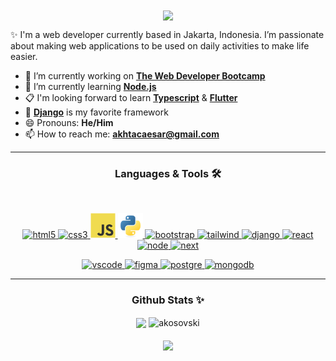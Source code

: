 <div align="center"><img align="center" src="https://readme-typing-svg.demolab.com?font=Arial&size=25&duration=3500&pause=650&color=EFEFEF&center=true&width=435&lines=Hello+there+%F0%9F%91%8B+I'm+Akhta;Welcome+to+my+profile!;Feel+free+to+take+a+look!"></div>

✨ I'm a web developer currently based in Jakarta, Indonesia. I’m passionate about making web applications to be used on daily activities to make life easier.

- 🔭 I’m currently working on **[The Web Developer Bootcamp](https://www.udemy.com/course/the-web-developer-bootcamp)**
- 🌱 I’m currently learning **[Node.js](https://nodejs.org/en/)**
- 📋 I'm looking forward to learn **[Typescript](https://www.typescriptlang.org/)** & **[Flutter](https://flutter.dev/)**
- 💙 **[Django](https://docs.djangoproject.com/en/4.0/)** is my favorite framework
- 😄 Pronouns: **He/Him**
- 📫 How to reach me: **akhtacaesar@gmail.com**

---

<h3 align="center">Languages & Tools 🛠️</h3>
<br>
<p align="center">
  <a href="https://www.w3.org/html/" target="_blank"> <img src="https://www.svgrepo.com/show/349402/html5.svg" alt="html5" width="40" height="40"/> </a>
  <a href="https://www.w3schools.com/css/" target="_blank"> <img src="https://www.svgrepo.com/show/349330/css3.svg" alt="css3" width="40" height="40"/> </a>
  <a href="https://developer.mozilla.org/en-US/docs/Web/JavaScript" target="_blank"> <img src="https://raw.githubusercontent.com/devicons/devicon/master/icons/javascript/javascript-original.svg" alt="javascript" width="40" height="40"/> </a>
  <a href="https://www.python.org" target="_blank"> <img src="https://raw.githubusercontent.com/devicons/devicon/master/icons/python/python-original.svg" alt="python" width="40" height="40"/> </a>
  <a href="https://getbootstrap.com/" target="_blank"> <img src="https://upload.wikimedia.org/wikipedia/commons/thumb/b/b2/Bootstrap_logo.svg/512px-Bootstrap_logo.svg.png" alt="bootstrap" width="48" height="40"/> </a>
  <a href="https://tailwindcss.com/" target="_blank"> <img src="https://www.svgrepo.com/show/354431/tailwindcss-icon.svg" alt="tailwind" width="48" height="40"/> </a>
  <a href="https://docs.djangoproject.com/en/4.0/" target="_blank"> <img src="https://www.svgrepo.com/show/353657/django-icon.svg" alt="django" width="40" height="40"/> </a>
  <a href="https://reactjs.org/" target="_blank"> <img src="https://www.svgrepo.com/show/354259/react.svg" alt="react" width="40" height="40"/> </a>
  <a href="https://nodejs.org/en/" target="_blank"> <img src="https://www.svgrepo.com/show/378837/node.svg" alt="node" width="40" height="40"/> </a>
  <a href="https://nextjs.org/" target="_blank"> <img src="https://www.datocms-assets.com/75941/1657707878-nextjs_logo.png" alt="next" width="40" height="40"/> </a>
</p>

<p align="center">
  <a href="https://code.visualstudio.com/" target="_blank"> <img src="https://raw.githubusercontent.com/UjwalKandi/UjwalKandi/changes-to-readme/svg/visual-studio-code-1.svg" alt="vscode" width="40" height="40"/> </a>
  <a href="https://www.figma.com/" target="_blank"> <img src="https://www.vectorlogo.zone/logos/figma/figma-icon.svg" alt="figma" width="40" height="40"/> </a>
  <a href="https://www.postgresql.org/" target="_blank"> <img src="https://www.svgrepo.com/show/354200/postgresql.svg" alt="postgre" width="40" height="40"/> </a>
  <a href="https://www.mongodb.com/" target="_blank"> <img src="https://www.svgrepo.com/show/373845/mongo.svg" alt="mongodb" width="40" height="40"/> </a>
</p>

---

<h3 align="center">Github Stats ✨</h3>

<div align="center">
<img align="center" src="https://streak-stats.demolab.com?user=Akosovski&theme=github-dark-blue&hide_border=true">
<img align="center" alt="akosovski" src="https://github-readme-stats.vercel.app/api/top-langs/?username=Akosovski&theme=github_dark&layout=compact&bg_color=0D1117&hide_border=true&count_private=true" />
<br><br>
<img align="center" src="https://readme-typing-svg.demolab.com?font=Arial&size=23&duration=3600&pause=700&color=EFEFEF&center=true&width=435&lines=Have+a+nice+day!+%F0%9F%91%A8%F0%9F%8F%BB%E2%80%8D%F0%9F%92%BB"></div>
